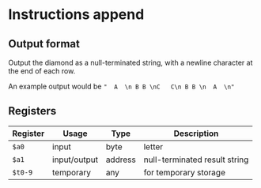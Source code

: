# Instructions append

## Output format

Output the diamond as a null-terminated string, with a newline character at the end of each row.

An example output would be `"  A  \n B B \nC   C\n B B \n  A  \n"`

## Registers

| Register | Usage        | Type    | Description                   |
| -------- | ------------ | ------- | ----------------------------- |
| `$a0`    | input        | byte    | letter                        |
| `$a1`    | input/output | address | null-terminated result string |
| `$t0-9`  | temporary    | any     | for temporary storage         |
